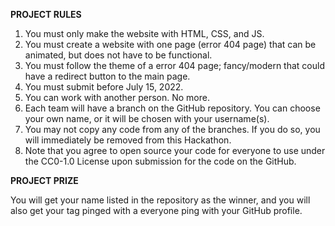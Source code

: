**PROJECT RULES**

1. You must only make the website with HTML, CSS, and JS.
2. You must create a website with one page (error 404 page) that can be animated, but does not have to be functional.
3. You must follow the theme of a error 404 page; fancy/modern that could have a redirect button to the main page.
4. You must submit before July 15, 2022.
5. You can work with another person. No more.
6. Each team will have a branch on the GitHub repository. You can choose your own name, or it will be chosen with your username(s).
7. You may not copy any code from any of the branches. If you do so, you will immediately be removed from this Hackathon.
8. Note that you agree to open source your code for everyone to use under the CC0-1.0 License upon submission for the code on the GitHub.

**PROJECT PRIZE**

You will get your name listed in the repository as the winner, and you will also get your tag pinged with a everyone ping with your GitHub profile.
